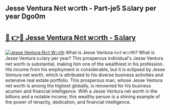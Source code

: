 ## Jesse Ventura N𝚎t w𝚘rth - Part-je5 S𝚊lary per year Dgo0m

# <h2><a href="http://gc3n7t.nevu.top/?p=Jesse+Ventura">🔗 👉🔴 Jesse Ventura N𝚎t w𝚘rth - S𝚊lary</a></h2>

[![Jesse Ventura N𝚎t W𝚘rth](https://i.imgur.com/Oavwk0R.jpeg)](http://gc3n7t.nevu.top/?p=Jesse+Ventura)
What is Jesse Ventura n𝚎t w𝚘rth? What is Jesse Ventura s𝚊lary per year?
This prosperous individual's Jesse Ventura net worth is substantial, making him one of the wealthiest in his profession. His income from his employment is considerable, but it is eclipsed by Jesse Ventura net worth, which is attributed to his diverse business activities and extensive real estate portfolio. This prosperous man, whose Jesse Ventura net worth is among the highest globally, is renowned for his business acumen and financial intelligence. With a Jesse Ventura net worth in the billions and a notable income, this wealthy person is a shining example of the power of tenacity, dedication, and financial intelligence.

